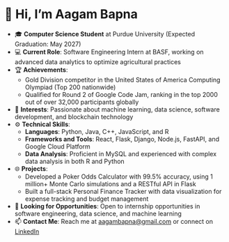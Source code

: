 # 👋 Hi, I’m Aagam Bapna

- 🎓 **Computer Science Student** at Purdue University (Expected Graduation: May 2027)
- 💻 **Current Role**: Software Engineering Intern at BASF, working on advanced data analytics to optimize agricultural practices
- 🏆 **Achievements**:
  - Gold Division competitor in the United States of America Computing Olympiad (Top 200 nationwide)
  - Qualified for Round 2 of Google Code Jam, ranking in the top 2000 out of over 32,000 participants globally
- 👑 **Interests**: Passionate about machine learning, data science, software development, and blockchain technology
- ⚙️ **Technical Skills**:
  - **Languages**: Python, Java, C++, JavaScript, and R
  - **Frameworks and Tools**: React, Flask, Django, Node.js, FastAPI, and Google Cloud Platform
  - **Data Analysis**: Proficient in MySQL and experienced with complex data analysis in both R and Python
- 🌐 **Projects**:
  - Developed a Poker Odds Calculator with 99.5% accuracy, using 1 million+ Monte Carlo simulations and a RESTful API in Flask
  - Built a full-stack Personal Finance Tracker with data visualization for expense tracking and budget management
- 👀 **Looking for Opportunities**: Open to internship opportunities in software engineering, data science, and machine learning
- 📫 **Contact Me**: Reach me at [aagambapna@gmail.com](mailto:aagambapna@gmail.com) or connect on [LinkedIn](https://www.linkedin.com/in/aagambapna/)
<!---
aagambapna3000/aagambapna3000 is a ✨ special ✨ repository because its `README.md` (this file) appears on your GitHub profile.
You can click the Preview link to take a look at your changes.
--->
